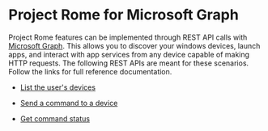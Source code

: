 # Project Rome for Microsoft Graph

Project Rome features can be implemented through REST API calls with [Microsoft Graph](https://developer.microsoft.com/graph/docs/api-reference/beta/resources/project_rome_overview). This allows you to discover your windows devices, launch apps, and interact with app services from any device capable of making HTTP requests. The following REST APIs are meant for these scenarios. Follow the links for full reference documentation.

* [List the user's devices](https://developer.microsoft.com/graph/docs/api-reference/beta/api/user_list_devices)

* [Send a command to a device](https://developer.microsoft.com/graph/docs/api-reference/beta/api/send_device_command)

* [Get command status](https://developer.microsoft.com/graph/docs/api-reference/beta/api/get_device_command_status)